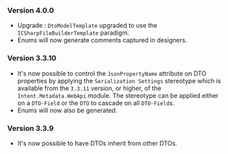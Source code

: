 ﻿### Version 4.0.0

- Upgrade : `DtoModelTemplate` upgraded to use the `ICSharpFileBuilderTemplate` paradigm.
- Enums will now generate comments captured in designers.


### Version 3.3.10

- It's now possible to control the `JsonPropertyName` attribute on DTO properties by applying the `Serialization Settings` stereotype which is available from the `3.3.11` version, or higher, of the `Intent.Metadata.WebApi` module. The stereotype can be applied either on a `DTO-Field` or the `DTO` to cascade on all `DTO-Field`s.
- Enums will now also be generated.

### Version 3.3.9

- It's now possible to have DTOs inherit from other DTOs.

